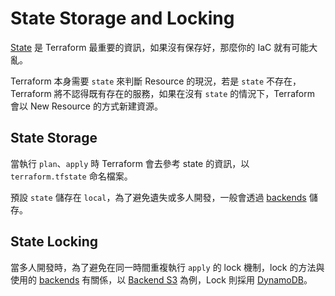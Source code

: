 # State Storage and Locking

[State](https://www.terraform.io/docs/state/) 是 Terraform 最重要的資訊，如果沒有保存好，那麼你的 IaC 就有可能大亂。

Terraform 本身需要 `state` 來判斷 Resource 的現況，若是 `state` 不存在，Terraform 將不認得既有存在的服務，如果在沒有 `state` 的情況下，Terraform 會以 New Resource 的方式新建資源。

## State Storage

當執行 `plan`、`apply` 時 Terraform 會去參考 state 的資訊，以 `terraform.tfstate` 命名檔案。

預設 `state` 儲存在 `local`，為了避免遺失或多人開發，一般會透過 [backends](backends.md) 儲存。

## State Locking

當多人開發時，為了避免在同一時間重複執行 `apply` 的 lock 機制，lock 的方法與使用的 [backends](backends.md) 有關係，以 [Backend S3](https://www.terraform.io/docs/backends/types/s3.html) 為例，Lock 則採用 [DynamoDB](https://aws.amazon.com/tw/dynamodb/)。